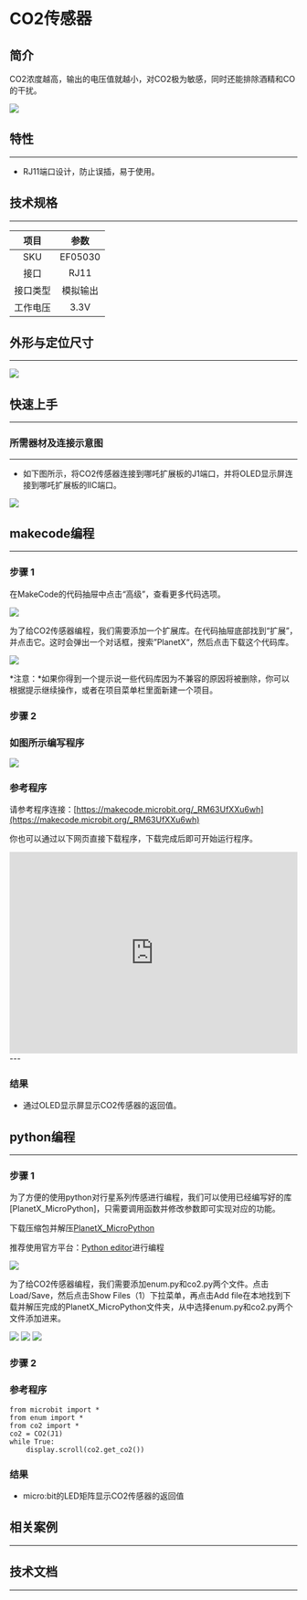 # CO2传感器

## 简介
CO2浓度越高，输出的电压值就越小，对CO2极为敏感，同时还能排除酒精和CO的干扰。

![](./images/05030_01.png)

## 特性
---
- RJ11端口设计，防止误插，易于使用。
## 技术规格
---

项目 | 参数 
:-: | :-: 
SKU|EF05030
接口|RJ11
接口类型|模拟输出
工作电压|3.3V






## 外形与定位尺寸
---


![](./images/05030_02.png)


## 快速上手
---

### 所需器材及连接示意图
---

- 如下图所示，将CO2传感器连接到哪吒扩展板的J1端口，并将OLED显示屏连接到哪吒扩展板的IIC端口。


![](./images/05030_03.png)



## makecode编程
---

### 步骤 1
在MakeCode的代码抽屉中点击“高级”，查看更多代码选项。

![](./images/05001_04.png)

为了给CO2传感器编程，我们需要添加一个扩展库。在代码抽屉底部找到“扩展”，并点击它。这时会弹出一个对话框，搜索”PlanetX“，然后点击下载这个代码库。

![](./images/05001_05.png)

*注意：*如果你得到一个提示说一些代码库因为不兼容的原因将被删除，你可以根据提示继续操作，或者在项目菜单栏里面新建一个项目。
### 步骤 2
### 如图所示编写程序

![](./images/05030_06.png)


### 参考程序
请参考程序连接：[https://makecode.microbit.org/_RM63UfXXu6wh](https://makecode.microbit.org/_RM63UfXXu6wh)

你也可以通过以下网页直接下载程序，下载完成后即可开始运行程序。

<div style="position:relative;height:0;padding-bottom:70%;overflow:hidden;"><iframe style="position:absolute;top:0;left:0;width:100%;height:100%;" src="https://makecode.microbit.org/#pub:_RM63UfXXu6wh" frameborder="0" sandbox="allow-popups allow-forms allow-scripts allow-same-origin"></iframe></div>  
---

### 结果
- 通过OLED显示屏显示CO2传感器的返回值。

## python编程
---


### 步骤 1
为了方便的使用python对行星系列传感进行编程，我们可以使用已经编写好的库[PlanetX_MicroPython]，只需要调用函数并修改参数即可实现对应的功能。

下载压缩包并解压[PlanetX_MicroPython](https://github.com/lionyhw/PlanetX_MicroPython/archive/master.zip)

推荐使用官方平台：[Python editor](https://python.microbit.org/v/2.0)进行编程

![](./images/05001_07.png)

为了给CO2传感器编程，我们需要添加enum.py和co2.py两个文件。点击Load/Save，然后点击Show Files（1）下拉菜单，再点击Add file在本地找到下载并解压完成的PlanetX_MicroPython文件夹，从中选择enum.py和co2.py两个文件添加进来。

![](./images/05001_08.png)
![](./images/05001_09.png)
![](./images/05030_10.png)

### 步骤 2
### 参考程序
```
from microbit import *
from enum import *
from co2 import *
co2 = CO2(J1)
while True:
    display.scroll(co2.get_co2())
```


### 结果
- micro:bit的LED矩阵显示CO2传感器的返回值
## 相关案例
---

## 技术文档
---
